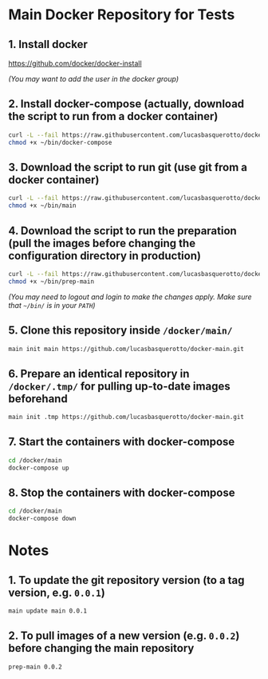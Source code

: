 # Main Docker Repository for Tests

## 1. Install docker

https://github.com/docker/docker-install

_(You may want to add the user in the docker group)_

## 2. Install docker-compose (actually, download the script to run from a docker container)

```bash
curl -L --fail https://raw.githubusercontent.com/lucasbasquerotto/docker-scripts/master/docker-compose.sh -o ~/bin/docker-compose
chmod +x ~/bin/docker-compose
```

## 3. Download the script to run git (use git from a docker container)

```bash
curl -L --fail https://raw.githubusercontent.com/lucasbasquerotto/docker-scripts/master/main.sh -o ~/bin/main
chmod +x ~/bin/main
```

## 4. Download the script to run the preparation (pull the images before changing the configuration directory in production)

```bash
curl -L --fail https://raw.githubusercontent.com/lucasbasquerotto/docker-scripts/master/prep-main.sh -o ~/bin/prep-main
chmod +x ~/bin/prep-main
```

_(You may need to logout and login to make the changes apply. Make sure that `~/bin/` is in your `PATH`)_

## 5. Clone this repository inside `/docker/main/`

```bash
main init main https://github.com/lucasbasquerotto/docker-main.git
```

## 6. Prepare an identical repository in `/docker/.tmp/` for pulling up-to-date images beforehand

```bash
main init .tmp https://github.com/lucasbasquerotto/docker-main.git
```

## 7. Start the containers with docker-compose

```bash
cd /docker/main
docker-compose up
```

## 8. Stop the containers with docker-compose

```bash
cd /docker/main
docker-compose down
```

# Notes

## 1. To update the git repository version (to a tag version, e.g. `0.0.1`)

```bash
main update main 0.0.1
```

## 2. To pull images of a new version (e.g. `0.0.2`) before changing the main repository

```bash
prep-main 0.0.2
